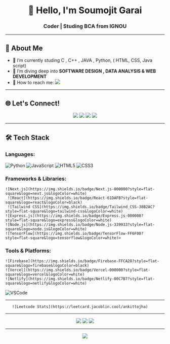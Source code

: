 <h1 align="center">👋 Hello, I'm Soumojit Garai</h1>
<h3 align="center">Coder | Studing BCA from IGNOU 

---

## 🚀 About Me

- 🔭 I’m currently studing C , C++ , JAVA , Python, ( HTML, CSS, Java script)
- 🌱 I’m diving deep into **SOFTWARE DESIGN , DATA ANALYSIS & WEB DEVELOPMENT**
- 💌 How to reach me: <a href="mailto:Soumojitg@protonmail.com"><img src="https://img.shields.io/badge/ProtonMail-8B89CC?style=for-the-badge&logo=protonmail&logoColor=white"></a>

---

## 🌐 Let's Connect!

<p align="center">
 <a href="https://www.instagram.com/astudent_bigdreams?igsh=eXJ0bzR3N3V5YzV2"><img src="https://img.shields.io/badge/Instagram-%23E4405F.svg?logo=Instagram&logoColor=white"></a>
 <a href="https://www.linkedin.com/in/soumojit-garai-57a83824b?utm_source=share&utm_campaign=share_via&utm_content=profile&utm_medium=android_app"><img src="https://img.shields.io/badge/LinkedIn-%230077B5.svg?logo=linkedin&logoColor=white"></a>
 <a href="https://x.com/Soumojit_Garai?t=F-9M3jme9DCx3S3ohobveg&s=08"><img src="https://img.shields.io/badge/X-%23E60023.svg?logo=X&logoColor=white"></a>
 <a href="https://youtube.com/@codewithcoffee_"><img src="https://img.shields.io/badge/facebook-%230077B5.svg?logo=Facebook&logoColor=white"></a>
</p>

---

## 🛠️ Tech Stack

### Languages:
![Python](https://img.shields.io/badge/Python-3776AB?style=flat-square&logo=python&logoColor=white)
![JavaScript](https://img.shields.io/badge/JavaScript-F7DF1E?style=flat-square&logo=javascript&logoColor=black)
![HTML5](https://img.shields.io/badge/HTML5-E34F26?style=flat-square&logo=html5&logoColor=white)
![CSS3](https://img.shields.io/badge/CSS3-1572B6?style=flat-square&logo=css3&logoColor=white)

### Frameworks & Libraries:
    ![Next.js](https://img.shields.io/badge/Next.js-000000?style=flat-square&logo=next.js&logoColor=white)
     ![React](https://img.shields.io/badge/React-61DAFB?style=flat-square&logo=react&logoColor=black)
     ![Tailwind CSS](https://img.shields.io/badge/Tailwind_CSS-38B2AC?style=flat-square&logo=tailwind-css&logoColor=white)
    ![Express.js](https://img.shields.io/badge/Express.js-000000?style=flat-square&logo=express&logoColor=white)
    ![Node.js](https://img.shields.io/badge/Node.js-339933?style=flat-square&logo=node.js&logoColor=white)
    ![TensorFlow](https://img.shields.io/badge/TensorFlow-FF6F00?style=flat-square&logo=tensorflow&logoColor=white)>

### Tools & Platforms:
    ![Firebase](https://img.shields.io/badge/Firebase-FFCA28?style=flat-square&logo=firebase&logoColor=black)
    ![Vercel](https://img.shields.io/badge/Vercel-000000?style=flat-square&logo=vercel&logoColor=white)
    ![Netlify](https://img.shields.io/badge/Netlify-00C7B7?style=flat-square&logo=netlify&logoColor=white)
![VSCode](https://img.shields.io/ba\dge/VSCode-007ACC?style=flat-square&logo=visual-studio-code&logoColor=white)

---
       ![Leetcode Stats](https://leetcard.jacoblin.cool/ankittojha)
---

<p align="center">
  <img src="https://github-readme-stats.vercel.app/api?username=ankitojha07&theme=dark&hide_border=false&include_all_commits=true&count_private=true">
  <img src="https://github-readme-streak-stats.herokuapp.com/?user=ankitojha07&theme=dark&hide_border=false">
  <img src="https://github-readme-stats.vercel.app/api/top-langs/?username=ankitojha07&theme=dark&hide_border=false&include_all_commits=true&count_private=true&layout=compact">
</p>

---

<p align="center">
  <img src="https://github.com/ankitojha07/ankitojha07/blob/output/github-contribution-grid-snake.gif">
</p>
